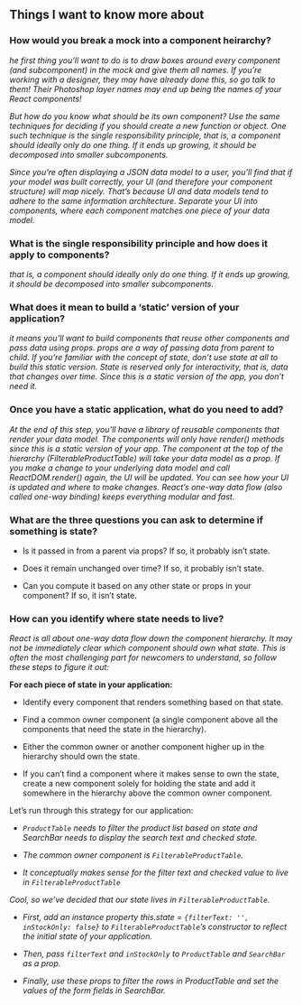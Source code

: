 ## Things I want to know more about

### How would you break a mock into a component heirarchy?

*he first thing you’ll want to do is to draw boxes around every component (and subcomponent) in the mock and give them all names. If you’re working with a designer, they may have already done this, so go talk to them! Their Photoshop layer names may end up being the names of your React components!*

*But how do you know what should be its own component? Use the same techniques for deciding if you should create a new function or object. One such technique is the single responsibility principle, that is, a component should ideally only do one thing. If it ends up growing, it should be decomposed into smaller subcomponents.*

*Since you’re often displaying a JSON data model to a user, you’ll find that if your model was built correctly, your UI (and therefore your component structure) will map nicely. That’s because UI and data models tend to adhere to the same information architecture. Separate your UI into components, where each component matches one piece of your data model.*


### What is the single responsibility principle and how does it apply to components?

*that is, a component should ideally only do one thing. If it ends up growing, it should be decomposed into smaller subcomponents.*



### What does it mean to build a ‘static’ version of your application?


*it means you’ll want to build components that reuse other components and pass data using props. props are a way of passing data from parent to child. If you’re familiar with the concept of state, don’t use state at all to build this static version. State is reserved only for interactivity, that is, data that changes over time. Since this is a static version of the app, you don’t need it.*

### Once you have a static application, what do you need to add?

*At the end of this step, you’ll have a library of reusable components that render your data model. The components will only have render() methods since this is a static version of your app. The component at the top of the hierarchy (FilterableProductTable) will take your data model as a prop. If you make a change to your underlying data model and call ReactDOM.render() again, the UI will be updated. You can see how your UI is updated and where to make changes. React’s one-way data flow (also called one-way binding) keeps everything modular and fast.*

### What are the three questions you can ask to determine if something is state?

- Is it passed in from a parent via props? If so, it probably isn’t state.

- Does it remain unchanged over time? If so, it probably isn’t state.

- Can you compute it based on any other state or props in your component? If so, it isn’t state.

### How can you identify where state needs to live?

*React is all about one-way data flow down the component hierarchy. It may not be immediately clear which component should own what state. This is often the most challenging part for newcomers to understand, so follow these steps to figure it out:*

**For each piece of state in your application:**

- Identify every component that renders something based on that state.

- Find a common owner component (a single component above all the components that need the state in the hierarchy).

- Either the common owner or another component higher up in the hierarchy should own the state.

- If you can’t find a component where it makes sense to own the state, create a new component solely for holding the state and add it somewhere in the hierarchy above the common owner component.


Let’s run through this strategy for our application:

- *`ProductTable` needs to filter the product list based on state and SearchBar needs to display the search text and checked state.*

- *The common owner component is `FilterableProductTable`.*

- *It conceptually makes sense for the filter text and checked value to live in `FilterableProductTable`*

*Cool, so we’ve decided that our state lives in `FilterableProductTable`.*
 - *First, add an instance property this.state = `{filterText: '', inStockOnly: false}` to `FilterableProductTable`’s constructor to reflect the initial state of your application.*

 - *Then, pass `filterText` and `inStockOnly` to `ProductTable` and `SearchBar` as a prop.* 
 - *Finally, use these props to filter the rows in ProductTable and set the values of the form fields in SearchBar.*